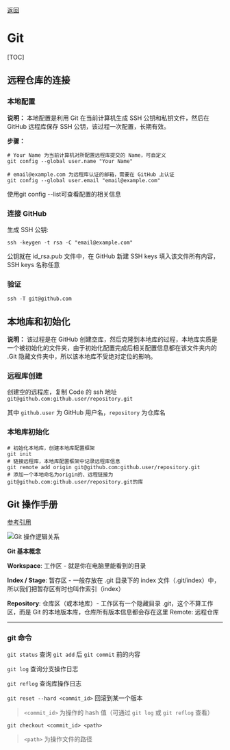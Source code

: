[返回](../../U2Note.md)

# Git

[TOC]

## 远程仓库的连接

### 本地配置

**说明：** 本地配置是利用 Git 在当前计算机生成 SSH 公钥和私钥文件，然后在 GitHub 远程库保存 SSH 公钥，该过程一次配置，长期有效。

**步骤：**

```git
# Your Name 为当前计算机对所配置远程库提交的 Name，可自定义
git config --global user.name "Your Name"

# email@example.com 为远程库认证的邮箱，需要在 GitHub 上认证
git config --global user.email "email@example.com"
```

使用git config --list可查看配置的相关信息

###  连接 GitHub

生成 SSH 公钥:

```git
ssh -keygen -t rsa -C "email@example.com"  
```

公钥就在 id_rsa.pub 文件中，在 GitHub 新建 SSH keys 填入该文件所有内容，SSH keys 名称任意

### 验证

```git
ssh -T git@github.com
```


## 本地库和初始化

**说明：** 该过程是在 GitHub 创建空库，然后克隆到本地库的过程，本地库实质是一个被初始化的文件夹，由于初始化配置完成后相关配置信息都在该文件夹内的 .Git 隐藏文件夹中，所以该本地库不受绝对定位的影响。

### 远程库创建

创建空的远程库，复制 Code 的 ssh 地址 ```git@github.com:github.user/repository.git```

其中 ```github.user``` 为 GitHub 用户名，```repository``` 为仓库名

### 本地库初始化

```git
# 初始化本地库，创建本地库配置框架
git init
# 链接远程库，本地库配置框架中记录远程库信息
git remote add origin git@github.com:github.user/repository.git
# 添加一个本地命名为origin的、远程链接为git@github.com:github.user/repository.git的库
```



## Git 操作手册

[参考引用](https://tsejx.github.io/devops-guidebook/code/git)

![Git 操作逻辑关系](http://www.ruanyifeng.com/blogimg/asset/2015/bg2015120901.png)

**Git 基本概念**

**Workspace**: 工作区 - 就是你在电脑里能看到的目录

**Index / Stage**: 暂存区 - 一般存放在 .git 目录下的 index 文件（.git/index）中，所以我们把暂存区有时也叫作索引（index）

**Repository**: 仓库区（或本地库）- 工作区有一个隐藏目录 .git，这个不算工作区，而是 Git 的本地版本库，仓库所有版本信息都会存在这里
Remote: 远程仓库

---

### git 命令

```git status``` 查询 ```git add``` 后 ```git commit``` 前的内容

```git log``` 查询分支操作日志

```git reflog``` 查询库操作日志

```git reset --hard <commit_id>``` 回滚到某一个版本

>  ```<commit_id>``` 为操作的 hash 值（可通过 ```git log``` 或 ```git reflog``` 查看）

```git checkout <commit_id> <path> ```

> ```<path>``` 为操作文件的路径
